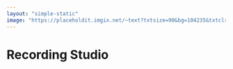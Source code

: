 ```yaml
---
layout: "simple-static"
image: "https://placeholdit.imgix.net/~text?txtsize=90&bg=104235&txtclr=28e7b5&txt=960%C3%97480&w=960&h=480"
---
```


# Recording Studio

